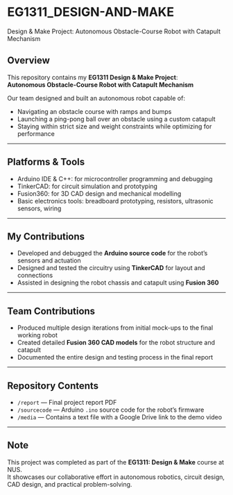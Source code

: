 # EG1311_DESIGN-AND-MAKE

Design &amp; Make Project: Autonomous Obstacle-Course Robot with Catapult Mechanism

## Overview

This repository contains my **EG1311 Design & Make Project**:  
**Autonomous Obstacle-Course Robot with Catapult Mechanism**

Our team designed and built an autonomous robot capable of:
- Navigating an obstacle course with ramps and bumps
- Launching a ping-pong ball over an obstacle using a custom catapult
- Staying within strict size and weight constraints while optimizing for performance

---

## Platforms & Tools

- Arduino IDE & C++: for microcontroller programming and debugging
- TinkerCAD: for circuit simulation and prototyping
- Fusion360: for 3D CAD design and mechanical modelling
- Basic electronics tools: breadboard prototyping, resistors, ultrasonic sensors, wiring

---

## My Contributions

- Developed and debugged the **Arduino source code** for the robot’s sensors and actuation
- Designed and tested the circuitry using **TinkerCAD** for layout and connections
- Assisted in designing the robot chassis and catapult using **Fusion 360**

---

## Team Contributions

- Produced multiple design iterations from initial mock-ups to the final working robot
- Created detailed **Fusion 360 CAD models** for the robot structure and catapult
- Documented the entire design and testing process in the final report

---

## Repository Contents

- `/report` — Final project report PDF
- `/sourcecode` — Arduino `.ino` source code for the robot’s firmware
- `/media` — Contains a text file with a Google Drive link to the demo video

---

## Note

This project was completed as part of the **EG1311: Design & Make** course at NUS.  
It showcases our collaborative effort in autonomous robotics, circuit design, CAD design, and practical problem-solving.
